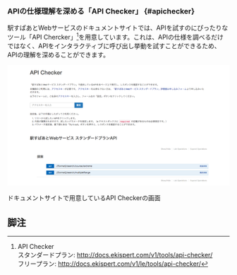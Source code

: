 ### APIの仕様理解を深める「API Checker」 {#apichecker}

駅すぱあとWebサービスのドキュメントサイトでは、APIを試すのにぴったりなツール「API Chercker」[^1]を用意しています。これは、APIの仕様を調べるだけではなく、APIをインタラクティブに呼び出し挙動を試すことができるため、APIの理解を深めることができます。

![img](/img/api_checker.png)

<p class="caption">ドキュメントサイトで用意しているAPI Checkerの画面</p>


## 脚注

[^1]: API Checker <br>スタンダードプラン: http://docs.ekispert.com/v1/tools/api-checker/<br>フリープラン: http://docs.ekispert.com/v1/le/tools/api-checker/
